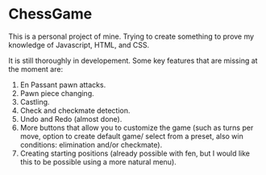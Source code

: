 # ChessGame

This is a personal project of mine. Trying to create something to prove my knowledge of Javascript, HTML, and CSS.

It is still thoroughly in developement. Some key features that are missing at the moment are: 
1. En Passant pawn attacks. 
2. Pawn piece changing. 
3. Castling. 
4. Check and checkmate detection. 
5. Undo and Redo (almost done). 
6. More buttons that allow you to customize the game (such as turns per move, option to create default game/ select from a preset, also win conditions: elimination and/or checkmate).
7. Creating starting positions (already possible with fen, but I would like this to be possible using a more natural menu).
